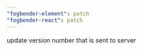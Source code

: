 ```yaml
---
"fogbender-element": patch
"fogbender-react": patch
---
```


update version number that is sent to server

